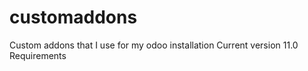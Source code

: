 customaddons
============

Custom addons that I use for my odoo installation Current version 11.0
Requirements
